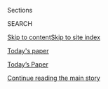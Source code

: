 <div id="app">

<div>

<div class="NYTAppHideMasthead css-zz1s19 e1suatyy0">

<div class="section css-ui9rw0 e1suatyy2">

<div class="css-11hrj97 er09x8g0">

<div class="css-6n7j50">

</div>

<span class="css-1dv1kvn">Sections</span>

<div class="css-10488qs">

<span class="css-1dv1kvn">SEARCH</span>

</div>

[Skip to content](#site-content)[Skip to site index](#site-index)

</div>

<div id="masthead-section-label" class="css-1fnb9ct eaxe0e00">

[Today's paper](https://www.nytimes.com/section/todayspaper)

</div>

<div class="css-10698na e1huz5gh0">

</div>

</div>

<div id="masthead-bar-one" class="section hasLinks css-15hmgas e1csuq9d3">

<div class="css-uqyvli e1csuq9d0">

</div>

<div class="css-1uqjmks e1csuq9d1">

</div>

<div class="css-9e9ivx">

[](https://myaccount.nytimes.com/auth/login?response_type=cookie&client_id=vi)

</div>

<div class="css-1bvtpon e1csuq9d2">

[Today’s Paper](https://www.nytimes.com/section/todayspaper)

</div>

</div>

</div>

</div>

<div data-aria-hidden="false">

<div id="site-content" role="main">

<div id="top-wrapper" class="css-15p45cc eaca97t0" type="top">

<div id="top-slug" class="css-19x0jxb eaca97t1" hidden="">

Advertisement

</div>

[Continue reading the main story](#after-top)

<div class="ad top-wrapper" style="text-align:center;height:100%;display:block;min-height:90px">

<div id="top" class="place-ad" data-position="top" data-size-key="top">

</div>

</div>

<div id="after-top">

</div>

</div>

<div id="collection-todays-new-york-times" class="section css-15h4p1b e9abtgs0">

<div class="css-1j21atc e1svk9qx1">

<div class="css-fmiefx e1svk9qx2">

<div class="css-1hk7r2m eu54l5x0">

<div id="sponsor-wrapper" class="css-7a1pgi eaca97t0" type="sponsor" hidden="">

<div id="sponsor-slug" class="css-1l4mleb eaca97t1" hidden="">

Supported by

</div>

[Continue reading the main story](#after-sponsor)

<div id="sponsor" class="ad sponsor-wrapper" style="text-align:left;height:100%;display:block">

</div>

<div id="after-sponsor">

</div>

</div>

</div>

</div>

<div class="css-nfcc9b e1svk9qx3">

<div class="css-vl9dhg e1svk9qx5">

<div class="css-1nrhkj6 e1svk9qx6">

# Today’s Paper

<div class="follow-button-placeholder" data-collection-id="">

</div>

</div>

<div class="css-15h8lyg">

<div class="css-i3zuer">

The Times in Print For

</div>

<div class="css-1vd26hw">

</div>

</div>

</div>

</div>

</div>

1.  [The Front Page](#thefrontpage)
2.  [TRACKING AN OUTBREAK](#trackinganoutbreak)
3.  [International](#international)
4.  [National](#national)
5.  [Obituaries](#obituaries)
6.  [Editorials, Op-Ed and Letters](#editorials,op-edandletters)
7.  [The Arts](#thearts)
8.  [Business Day](#businessday)
9.  [Sports Saturday](#sportssaturday)
10. [Pages A2-A3 and Corrections](#pagesa2-a3andcorrections)

<div class="css-4svvz1 ekkqrpp0">

<div class="section css-u82chm ebkl1p30">

<span id="thefrontpage"></span>

## The Front Page

<div class="css-gfgt40 ekkqrpp1">

## Highlights

1.  ![<span class="css-1nk1g0h e1oaj3zl2"><span class="css-1dv1kvn">Credit</span>Lynsey
    Weatherspoon for The New York
    Times</span>](https://static01.nyt.com/images/2020/08/07/business/07markets-brf-jobs-pos/merlin_174608646_b93a3f79-6460-44ca-9dc8-b72b4fe22398-videoLarge.jpg)
    
    <div class="css-10wtrbd">
    
    <div class="css-1dqkjed">
    
    [![](https://static01.nyt.com/images/2020/08/07/business/07markets-brf-jobs-pos/07markets-brf-jobs-pos-thumbStandard.jpg)](/2020/08/07/business/economy/july-jobs-report.html)
    
    </div>
    
    ## [Job Growth Slowed in July, Signaling a Loss of Economic Momentum](/2020/08/07/business/economy/july-jobs-report.html)
    
    The ranks of the employed grew by 1.8 million, a drop from the pace
    of the previous two months, as renewed business closings hampered
    the recovery.
    
    <span class="css-me3p27"></span><span class="css-1dydysp e4e4i5l3"></span><span class="css-9voj2j">By
    <span class="css-1baulvz" itemprop="name">Nelson D. Schwartz</span>
    and <span class="css-1baulvz last-byline" itemprop="name">Gillian
    Friedman</span></span>
    
    </div>

2.  ![<span class="css-1nk1g0h e1oaj3zl2"><span class="css-1dv1kvn">Credit</span>Michelle
    V. Agins/The New York
    Times</span>](https://static01.nyt.com/images/2020/08/09/us/politics/09DC-INTEL/merlin_175047585_bb745441-bc29-4907-be99-56a1b4493a5d-videoLarge.jpg)
    
    <div class="css-10wtrbd">
    
    <div class="css-1dqkjed">
    
    [![](https://static01.nyt.com/images/2020/08/09/us/politics/09DC-INTEL/09DC-INTEL-thumbStandard.jpg)](/2020/08/07/us/politics/russia-china-trump-biden-election-interference.html)
    
    </div>
    
    ## [Russia Continues Interfering in Election to Try to Help Trump, U.S. Intelligence Says](/2020/08/07/us/politics/russia-china-trump-biden-election-interference.html)
    
    But a new assessment says China would prefer to see the president
    defeated, though it is not clear Beijing is doing much to meddle in
    the 2020 campaign to help Joseph R. Biden Jr.
    
    <span class="css-me3p27"></span><span class="css-1dydysp e4e4i5l3"></span><span class="css-9voj2j">By
    <span class="css-1baulvz last-byline" itemprop="name">Julian E.
    Barnes</span></span>
    
    </div>

3.  1.  ![<span class="css-1nk1g0h e1oaj3zl2"><span class="css-1dv1kvn">Credit</span>Erin
        Schaff/The New York
        Times</span>](https://static01.nyt.com/images/2020/08/07/us/politics/07dc-tiktok01/merlin_175379841_7dd8e79d-d3de-46d9-84e6-e7b0c15e8fb4-videoLarge.jpg)
        
        <div class="css-10wtrbd">
        
        ### White House Memo
        
        ## [Is TikTok More of a Parenting Problem Than a Security Threat?](/2020/08/07/us/politics/tiktok-security-threat.html)
        
        <div class="css-ajkwsy">
        
        [![](https://static01.nyt.com/images/2020/08/07/us/politics/07dc-tiktok01/merlin_175379841_7dd8e79d-d3de-46d9-84e6-e7b0c15e8fb4-thumbStandard.jpg)](/2020/08/07/us/politics/tiktok-security-threat.html)
        
        </div>
        
        Even as the White House moves against the Chinese social media
        app, the intelligence agencies do not see it as a major issue
        along the lines of Huawei.
        
        <span class="css-me3p27"></span><span class="css-1dydysp e4e4i5l3"></span><span class="css-9voj2j">By
        <span class="css-1baulvz" itemprop="name">David E. Sanger</span>
        and <span class="css-1baulvz last-byline" itemprop="name">Julian
        E. Barnes</span></span>
        
        </div>
    
    2.  ![<span class="css-1nk1g0h e1oaj3zl2"><span class="css-1dv1kvn">Credit</span>Associated
        Press</span>](https://static01.nyt.com/images/2020/08/07/world/07hariri2/07hariri2-videoLarge-v2.jpg)
        
        <div class="css-10wtrbd">
        
        ## [As Lebanon Reels, Long-Awaited Hariri Assassination Verdicts Loom](/2020/08/08/world/middleeast/hariri-assassination-trial-hague.html)
        
        <div class="css-ajkwsy">
        
        [![](https://static01.nyt.com/images/2020/08/07/world/07hariri2/merlin_175381473_a6263c94-9fa7-4b84-9434-e88ab2bbd0cf-thumbStandard.jpg)](/2020/08/08/world/middleeast/hariri-assassination-trial-hague.html)
        
        </div>
        
        A U.N.-backed court will soon pronounce verdicts in a
        15-year-old bombing in Beirut that roiled the Middle East. But
        critics say the court’s protracted deliberations and huge
        expense have undermined its original purpose.
        
        <span class="css-me3p27"></span><span class="css-1dydysp e4e4i5l3"></span><span class="css-9voj2j">By
        <span class="css-1baulvz" itemprop="name">Marlise Simons</span>
        and <span class="css-1baulvz last-byline" itemprop="name">Vivian
        Yee</span></span>
        
        </div>

</div>

<div class="css-p9s95d">

<div class="css-12y5jls">

1.  
    
    <div class="css-14thodx">
    
    <div class="css-141drxa">
    
    [](/2020/08/07/nyregion/cuomo-schools-reopening.html)
    
    ![](https://static01.nyt.com/images/2020/08/06/nyregion/00nyvirus-schoolsHFO/merlin_175370388_5e723ec8-9174-47aa-950a-c8012dab604f-jumbo.jpg?quality=75&auto=webp&disable=upscale)
    
    ## N.Y. Schools Can Reopen, Cuomo Says, in Contrast With Much of U.S.
    
    In a long-awaited announcement, the governor says schools can
    welcome back students if the rate of infection in their communities
    remains low.
    
    <div class="css-9t0aj2 ea5icrr0">
    
    By <span class="css-1n7hynb">Eliza Shapiro</span>
    
    </div>
    
    </div>
    
    <div class="css-1eeg3ce">
    
    Page A1
    
    </div>
    
    </div>

2.  
    
    <div class="css-14thodx">
    
    <div class="css-141drxa">
    
    [](/2020/08/07/us/defund-police-seattle-protests.html)
    
    ![](https://static01.nyt.com/images/2020/09/03/us/03CHAZ1/merlin_174979071_1ce12ee2-37f8-44d8-8a9c-d593f10b64ca-jumbo.jpg?quality=75&auto=webp&disable=upscale)
    
    ## Abolish the Police? Those Who Survived the Chaos in Seattle Aren’t So Sure
    
    What is it like when a city abandons a neighborhood and the police
    vanish? Business owners describe a harrowing experience of calling
    for help and being left all alone.
    
    <div class="css-9t0aj2 ea5icrr0">
    
    By <span class="css-1n7hynb">Nellie Bowles</span>
    
    </div>
    
    </div>
    
    <div class="css-1eeg3ce">
    
    Page A1
    
    </div>
    
    </div>

3.  
    
    <div class="css-14thodx">
    
    <div class="css-141drxa">
    
    [](/interactive/2020/08/06/climate/climate-change-inequality-heat.html)
    
    ## Here's What Extreme Heat Looks Like: Profoundly Unequal
    
    <div class="css-9t0aj2 ea5icrr0">
    
    By <span class="css-1n7hynb">Somini Sengupta</span>
    
    </div>
    
    </div>
    
    <div class="css-1eeg3ce">
    
    </div>
    
    </div>

4.  
    
    <div class="css-14thodx">
    
    <div class="css-141drxa">
    
    [](/2020/08/07/business/economy/housing-economy-eviction-renters.html)
    
    ## Millions of Evictions Are a Sharper Threat as Government Support Ends
    
    <div class="css-9t0aj2 ea5icrr0">
    
    By <span class="css-1n7hynb">Conor Dougherty</span>
    
    </div>
    
    </div>
    
    <div class="css-1eeg3ce">
    
    Page B1
    
    </div>
    
    </div>

5.  
    
    <div class="css-14thodx">
    
    <div class="css-141drxa">
    
    [](/2020/08/07/us/politics/trump-congress-stimulus.html)
    
    ## Trump Threatens to Bypass Congress as Stimulus Talks Fail Again
    
    <div class="css-9t0aj2 ea5icrr0">
    
    By <span class="css-1n7hynb">Emily Cochrane <span>and</span> Jim
    Tankersley</span>
    
    </div>
    
    </div>
    
    <div class="css-1eeg3ce">
    
    Page A7
    
    </div>
    
    </div>

6.  
    
    <div class="css-14thodx">
    
    <div class="css-141drxa">
    
    [](/2020/08/07/world/americas/uribe-colombia-house-arrest.html)
    
    ## Álvaro Uribe’s Detention Deepens Colombia’s Divisions
    
    <div class="css-9t0aj2 ea5icrr0">
    
    By <span class="css-1n7hynb">Julie Turkewitz</span>
    
    </div>
    
    </div>
    
    <div class="css-1eeg3ce">
    
    Page A9
    
    </div>
    
    </div>

7.  
    
    <div class="css-14thodx">
    
    <div class="css-141drxa">
    
    [](/2020/08/07/world/asia/north-korea-pow-verdict-kim.html)
    
    ## For P.O.W., Landmark Verdict Against North Korea Is Long-Overdue Justice
    
    <div class="css-9t0aj2 ea5icrr0">
    
    By <span class="css-1n7hynb">Choe Sang-Hun</span>
    
    </div>
    
    </div>
    
    <div class="css-1eeg3ce">
    
    Page A10
    
    </div>
    
    </div>

8.  
    
    <div class="css-14thodx">
    
    <div class="css-141drxa">
    
    [](/2020/08/08/world/middleeast/coronavirus-gaza.html)
    
    ## Coronavirus Spares Gaza, but Travel Restrictions Do Not
    
    <div class="css-9t0aj2 ea5icrr0">
    
    By <span class="css-1n7hynb">Adam Rasgon <span>and</span> Iyad
    Abuheweila</span>
    
    </div>
    
    </div>
    
    <div class="css-1eeg3ce">
    
    Page A5
    
    </div>
    
    </div>

9.  
    
    <div class="css-14thodx">
    
    <div class="css-141drxa">
    
    [](/2020/08/07/us/sturgis-motorcyle-rally.html)
    
    ## ‘If We Get It, We Chose to Be Here’: Despite Virus, Thousands Converge on Sturgis for Huge Rally
    
    <div class="css-9t0aj2 ea5icrr0">
    
    By <span class="css-1n7hynb">Mark Walker</span>
    
    </div>
    
    </div>
    
    <div class="css-1eeg3ce">
    
    Page A8
    
    </div>
    
    </div>

10. 
    
    <div class="css-14thodx">
    
    <div class="css-141drxa">
    
    [](/2020/08/07/us/covid-test-accuracy-governor-dewine-ohio.html)
    
    ## How Accurate Are Virus Tests? Ohio Governor’s Results Show Positives and Negatives
    
    <div class="css-9t0aj2 ea5icrr0">
    
    By <span class="css-1n7hynb">Sarah Mervosh</span>
    
    </div>
    
    </div>
    
    <div class="css-1eeg3ce">
    
    Page A8
    
    </div>
    
    </div>

11. 
    
    <div class="css-14thodx">
    
    <div class="css-141drxa">
    
    [](/2020/08/07/us/politics/joe-biden-vice-presidential-search.html)
    
    ## Why Joe Biden Keeps Missing His Own V.P. Deadlines
    
    <div class="css-9t0aj2 ea5icrr0">
    
    By <span class="css-1n7hynb">Katie Glueck</span>
    
    </div>
    
    </div>
    
    <div class="css-1eeg3ce">
    
    Page A18
    
    </div>
    
    </div>

12. 
    
    <div class="css-14thodx">
    
    <div class="css-141drxa">
    
    [](/2020/08/07/us/falwell-liberty.html)
    
    ## Falwell Taking Leave From Liberty University Amid Photo Uproar
    
    <div class="css-9t0aj2 ea5icrr0">
    
    By <span class="css-1n7hynb">Elizabeth Dias</span>
    
    </div>
    
    </div>
    
    <div class="css-1eeg3ce">
    
    Page A21
    
    </div>
    
    </div>

13. 
    
    <div class="css-14thodx">
    
    <div class="css-141drxa">
    
    [](/2020/08/08/sports/football/nfl-players-opt-out.html)
    
    ## Bear Hugs and Bubbles: Why Some N.F.L. Players Opted Out
    
    <div class="css-9t0aj2 ea5icrr0">
    
    By <span class="css-1n7hynb">Ben Shpigel</span>
    
    </div>
    
    </div>
    
    <div class="css-1eeg3ce">
    
    Page B7
    
    </div>
    
    </div>

14. 
    
    <div class="css-14thodx">
    
    <div class="css-141drxa">
    
    [](/2020/08/07/arts/design/high-line-governors-island-brooklyn-bridge-park.html)
    
    ## Summertime in the (Partly Reopened) City
    
    <div class="css-9t0aj2 ea5icrr0">
    
    By <span class="css-1n7hynb">Aaron Berger</span>
    
    </div>
    
    </div>
    
    <div class="css-1eeg3ce">
    
    Page C5
    
    </div>
    
    </div>

15. 
    
    <div class="css-14thodx">
    
    <div class="css-141drxa">
    
    [](/2020/08/06/movies/megan-fox-jennifers-body.html)
    
    ## What Megan Fox Taught Me About the Power of Subversive Girls
    
    <div class="css-9t0aj2 ea5icrr0">
    
    By <span class="css-1n7hynb">Lena Wilson</span>
    
    </div>
    
    </div>
    
    <div class="css-1eeg3ce">
    
    Page C1
    
    </div>
    
    </div>

16. 
    
    <div class="css-14thodx">
    
    <div class="css-141drxa">
    
    [](/2020/08/07/business/trump-china-wechat-tiktok.html)
    
    ## Targeting WeChat, Trump Takes Aim at China’s Bridge to the World
    
    <div class="css-9t0aj2 ea5icrr0">
    
    By <span class="css-1n7hynb">Paul Mozur <span>and</span> Raymond
    Zhong</span>
    
    </div>
    
    </div>
    
    <div class="css-1eeg3ce">
    
    Page B1
    
    </div>
    
    </div>

17. 
    
    <div class="css-14thodx">
    
    <div class="css-141drxa">
    
    [](/2020/08/07/upshot/unemployment-benefits-racial-disparity.html)
    
    ## Why Black Workers Will Hurt the Most if Congress Doesn’t Extend Jobless Benefits
    
    <div class="css-9t0aj2 ea5icrr0">
    
    By <span class="css-1n7hynb">Emily Badger, Alicia Parlapiano
    <span>and</span> Quoctrung Bui</span>
    
    </div>
    
    </div>
    
    <div class="css-1eeg3ce">
    
    Page B1
    
    </div>
    
    </div>

</div>

<div class="css-e8rtmy">

<div class="css-p6aiyf">

## TODAYS FRONT PAGES

<div class="css-1ynbx7u">

1.  <span class="css-wn3dab">Edition:</span>
2.  New York
3.  National
4.  International

</div>

<div class="css-1b7i6zk">

</div>

</div>

<div class="css-9n0xhu">

[](http://app.nytimes.com/todayspaper)

<div class="css-1xuus33">

<div class="css-136rh60">

### Another Way to Read Today’s Paper

The daily newspaper, reimagined for the Web. Available to subscribers.

</div>

<div class="css-1fzqjj2">

![](https://static01.nyt.com/images/section/todayspaper/promo-img@2x.png)

</div>

</div>

<div class="css-xi606m">

<span>Try It Now</span>

</div>

</div>

</div>

</div>

</div>

<div id="mid1-wrapper" class="css-92qh85 eaca97t0" type="rank">

<div id="mid1-slug" class="css-1tag3rd eaca97t1">

Advertisement

</div>

[Continue reading the main story](#after-mid1)

<div id="mid1" class="ad mid1-wrapper" style="text-align:center;height:100%;display:block">

</div>

<div id="after-mid1">

</div>

</div>

<div class="section css-u82chm ebkl1p30">

<span id="trackinganoutbreak"></span>

## TRACKING AN OUTBREAK

1.  
    
    <div class="css-14thodx">
    
    <div class="css-141drxa">
    
    [](/2020/08/07/health/coronavirus-superspreading-contagion.html)
    
    ## Why the Coronavirus Is More Likely to ‘Superspread’ Than the Flu
    
    <div class="css-9t0aj2 ea5icrr0">
    
    By <span class="css-1n7hynb">Katherine J. Wu</span>
    
    </div>
    
    </div>
    
    <div class="css-1eeg3ce">
    
    Page A4
    
    </div>
    
    </div>

2.  
    
    <div class="css-14thodx">
    
    <div class="css-141drxa">
    
    [](/2020/08/08/world/middleeast/coronavirus-gaza.html)
    
    ## Coronavirus Spares Gaza, but Travel Restrictions Do Not
    
    <div class="css-9t0aj2 ea5icrr0">
    
    By <span class="css-1n7hynb">Adam Rasgon <span>and</span> Iyad
    Abuheweila</span>
    
    </div>
    
    </div>
    
    <div class="css-1eeg3ce">
    
    Page A5
    
    </div>
    
    </div>

3.  
    
    <div class="css-14thodx">
    
    <div class="css-141drxa">
    
    [](/2020/08/06/business/hong-kong-china-coronavirus-testing.html)
    
    ## China’s Offer to Help With Virus Testing Spooks Hong Kong
    
    <div class="css-9t0aj2 ea5icrr0">
    
    By <span class="css-1n7hynb">Sui-Lee Wee <span>and</span> Tiffany
    May</span>
    
    </div>
    
    </div>
    
    <div class="css-1eeg3ce">
    
    Page A5
    
    </div>
    
    </div>

<div class="css-k0b1g2">

Show More in TRACKING AN OUTBREAK

</div>

</div>

<div class="section css-u82chm ebkl1p30">

<span id="international"></span>

## International

1.  
    
    <div class="css-14thodx">
    
    <div class="css-141drxa">
    
    [](/2020/08/07/world/americas/uribe-colombia-house-arrest.html)
    
    ## Álvaro Uribe’s Detention Deepens Colombia’s Divisions
    
    <div class="css-9t0aj2 ea5icrr0">
    
    By <span class="css-1n7hynb">Julie Turkewitz</span>
    
    </div>
    
    </div>
    
    <div class="css-1eeg3ce">
    
    Page A9
    
    </div>
    
    </div>

2.  
    
    <div class="css-14thodx">
    
    <div class="css-141drxa">
    
    [](/2020/08/07/world/asia/north-korea-pow-verdict-kim.html)
    
    ## For P.O.W., Landmark Verdict Against North Korea Is Long-Overdue Justice
    
    <div class="css-9t0aj2 ea5icrr0">
    
    By <span class="css-1n7hynb">Choe Sang-Hun</span>
    
    </div>
    
    </div>
    
    <div class="css-1eeg3ce">
    
    Page A10
    
    </div>
    
    </div>

3.  
    
    <div class="css-14thodx">
    
    <div class="css-141drxa">
    
    [](/2020/08/07/world/europe/belarus-election-aleksandr-lukashenko.html)
    
    ## Europe’s ‘Last Dictator,’ Facing Re-Election, Is Increasingly in Peril
    
    <div class="css-9t0aj2 ea5icrr0">
    
    By <span class="css-1n7hynb">Ivan Nechepurenko</span>
    
    </div>
    
    </div>
    
    <div class="css-1eeg3ce">
    
    Page A10
    
    </div>
    
    </div>

<div class="css-k0b1g2">

Show More in International

</div>

</div>

<div id="mid2-wrapper" class="css-92qh85 eaca97t0" type="rank">

<div id="mid2-slug" class="css-1tag3rd eaca97t1">

Advertisement

</div>

[Continue reading the main story](#after-mid2)

<div id="mid2" class="ad mid2-wrapper" style="text-align:center;height:100%;display:block">

</div>

<div id="after-mid2">

</div>

</div>

<div class="section css-u82chm ebkl1p30">

<span id="national"></span>

## National

1.  
    
    <div class="css-14thodx">
    
    <div class="css-141drxa">
    
    [](/2020/08/07/us/politics/joe-biden-vice-presidential-search.html)
    
    ## Why Joe Biden Keeps Missing His Own V.P. Deadlines
    
    <div class="css-9t0aj2 ea5icrr0">
    
    By <span class="css-1n7hynb">Katie Glueck</span>
    
    </div>
    
    </div>
    
    <div class="css-1eeg3ce">
    
    Page A18
    
    </div>
    
    </div>

2.  
    
    <div class="css-14thodx">
    
    <div class="css-141drxa">
    
    [](/2020/08/07/nyregion/jean-caroll-donald-trump-lawsuit-rape.html)
    
    ## E. Jean Carroll, Who Accused Trump of Rape, Can Go Forward With Suit
    
    <div class="css-9t0aj2 ea5icrr0">
    
    By <span class="css-1n7hynb">Nicole Hong</span>
    
    </div>
    
    </div>
    
    <div class="css-1eeg3ce">
    
    Page A18
    
    </div>
    
    </div>

3.  
    
    <div class="css-14thodx">
    
    <div class="css-141drxa">
    
    [](/2020/08/07/us/politics/donald-mcgahn-congress-lawsuit.html)
    
    ## House Can Sue to Force Testimony From McGahn, Appeals Court Rules
    
    <div class="css-9t0aj2 ea5icrr0">
    
    By <span class="css-1n7hynb">Hailey Fuchs</span>
    
    </div>
    
    </div>
    
    <div class="css-1eeg3ce">
    
    Page A19
    
    </div>
    
    </div>

<div class="css-k0b1g2">

Show More in National

</div>

</div>

<div class="section css-u82chm ebkl1p30">

<span id="obituaries"></span>

## Obituaries

1.  
    
    <div class="css-14thodx">
    
    <div class="css-141drxa">
    
    [](/2020/08/07/books/bernard-bailyn-dead.html)
    
    ## Bernard Bailyn, Eminent Historian of Early America, Dies at 97
    
    <div class="css-9t0aj2 ea5icrr0">
    
    By <span class="css-1n7hynb">Renwick McLean <span>and</span>
    Jennifer Schuessler</span>
    
    </div>
    
    </div>
    
    <div class="css-1eeg3ce">
    
    Page B11
    
    </div>
    
    </div>

2.  
    
    <div class="css-14thodx">
    
    <div class="css-141drxa">
    
    [](/2020/08/07/us/politics/brent-scowcroft-dead.html)
    
    ## Brent Scowcroft, a Force on Foreign Policy for 40 Years, Dies at 95
    
    <div class="css-9t0aj2 ea5icrr0">
    
    By <span class="css-1n7hynb">Robert D. McFadden</span>
    
    </div>
    
    </div>
    
    <div class="css-1eeg3ce">
    
    Page B12
    
    </div>
    
    </div>

3.  
    
    <div class="css-14thodx">
    
    <div class="css-141drxa">
    
    [](/2020/08/07/sports/baseball/horace-clarke-dead.html)
    
    ## Horace Clarke, Standout in a Dismal Yankee Era, Dies at 82
    
    <div class="css-9t0aj2 ea5icrr0">
    
    By <span class="css-1n7hynb">Mathew Brownstein</span>
    
    </div>
    
    </div>
    
    <div class="css-1eeg3ce">
    
    Page B12
    
    </div>
    
    </div>

</div>

<div id="mid3-wrapper" class="css-92qh85 eaca97t0" type="rank">

<div id="mid3-slug" class="css-1tag3rd eaca97t1">

Advertisement

</div>

[Continue reading the main story](#after-mid3)

<div id="mid3" class="ad mid3-wrapper" style="text-align:center;height:100%;display:block">

</div>

<div id="after-mid3">

</div>

</div>

<div class="section css-u82chm ebkl1p30">

<span id="editorials,op-edandletters"></span>

## Editorials, Op-Ed and Letters

1.  
    
    <div class="css-14thodx">
    
    <div class="css-141drxa">
    
    [](/2020/08/07/opinion/trump-2020-census.html)
    
    ## Trump and His Allies Think They Know Who Counts
    
    <div class="css-9t0aj2 ea5icrr0">
    
    By <span class="css-1n7hynb">Jamelle Bouie</span>
    
    </div>
    
    </div>
    
    <div class="css-1eeg3ce">
    
    Page A22
    
    </div>
    
    </div>

2.  
    
    <div class="css-14thodx">
    
    <div class="css-141drxa">
    
    [](/2020/08/07/opinion/beirut-explosion.html)
    
    ## Beirut on the Potomac
    
    <div class="css-9t0aj2 ea5icrr0">
    
    By <span class="css-1n7hynb">Roger Cohen</span>
    
    </div>
    
    </div>
    
    <div class="css-1eeg3ce">
    
    Page A23
    
    </div>
    
    </div>

3.  
    
    <div class="css-14thodx">
    
    <div class="css-141drxa">
    
    [](/2020/08/06/opinion/mothers-discrimination-coronavirus.html)
    
    ## Real Life Horror Stories From the World of Pandemic Motherhood
    
    <div class="css-9t0aj2 ea5icrr0">
    
    By <span class="css-1n7hynb">Joan C. Williams</span>
    
    </div>
    
    </div>
    
    <div class="css-1eeg3ce">
    
    Page A23
    
    </div>
    
    </div>

<div class="css-k0b1g2">

Show More in Editorials, Op-Ed and Letters

</div>

</div>

<div class="section css-u82chm ebkl1p30">

<span id="thearts"></span>

## The Arts

1.  
    
    <div class="css-14thodx">
    
    <div class="css-141drxa">
    
    [](/2020/08/06/movies/megan-fox-jennifers-body.html)
    
    ## What Megan Fox Taught Me About the Power of Subversive Girls
    
    <div class="css-9t0aj2 ea5icrr0">
    
    By <span class="css-1n7hynb">Lena Wilson</span>
    
    </div>
    
    </div>
    
    <div class="css-1eeg3ce">
    
    Page C1
    
    </div>
    
    </div>

2.  
    
    <div class="css-14thodx">
    
    <div class="css-141drxa">
    
    [](/2020/08/07/arts/music/ethel-smyth-prison-chandos.html)
    
    ## Ethel Smyth, a Composer Long Unheard, Is Recorded Anew
    
    <div class="css-9t0aj2 ea5icrr0">
    
    By <span class="css-1n7hynb">David Allen</span>
    
    </div>
    
    </div>
    
    <div class="css-1eeg3ce">
    
    Page C1
    
    </div>
    
    </div>

3.  
    
    <div class="css-14thodx">
    
    <div class="css-141drxa">
    
    [](/2020/08/06/arts/dance/richmond-virginia-lee-monument.html)
    
    ## In Richmond, Black Dance Claims a Space Near Robert E. Lee
    
    <div class="css-9t0aj2 ea5icrr0">
    
    By <span class="css-1n7hynb">Rebecca J. Ritzel</span>
    
    </div>
    
    </div>
    
    <div class="css-1eeg3ce">
    
    Page C2
    
    </div>
    
    </div>

<div class="css-k0b1g2">

Show More in The Arts

</div>

</div>

<div id="mid4-wrapper" class="css-92qh85 eaca97t0" type="rank">

<div id="mid4-slug" class="css-1tag3rd eaca97t1">

Advertisement

</div>

[Continue reading the main story](#after-mid4)

<div id="mid4" class="ad mid4-wrapper" style="text-align:center;height:100%;display:block">

</div>

<div id="after-mid4">

</div>

</div>

<div class="section css-u82chm ebkl1p30">

<span id="businessday"></span>

## Business Day

1.  
    
    <div class="css-14thodx">
    
    <div class="css-141drxa">
    
    [](/2020/08/07/business/trump-china-wechat-tiktok.html)
    
    ## Targeting WeChat, Trump Takes Aim at China’s Bridge to the World
    
    <div class="css-9t0aj2 ea5icrr0">
    
    By <span class="css-1n7hynb">Paul Mozur <span>and</span> Raymond
    Zhong</span>
    
    </div>
    
    </div>
    
    <div class="css-1eeg3ce">
    
    Page B1
    
    </div>
    
    </div>

2.  
    
    <div class="css-14thodx">
    
    <div class="css-141drxa">
    
    [](/2020/08/07/business/economy/trump-executive-order-tiktok-wechat.html)
    
    ## Trump’s Orders on WeChat and TikTok Are Uncertain. That May Be the Point.
    
    <div class="css-9t0aj2 ea5icrr0">
    
    By <span class="css-1n7hynb">Ana Swanson</span>
    
    </div>
    
    </div>
    
    <div class="css-1eeg3ce">
    
    Page B1
    
    </div>
    
    </div>

3.  
    
    <div class="css-14thodx">
    
    <div class="css-141drxa">
    
    [](/2020/08/07/business/economy/housing-economy-eviction-renters.html)
    
    ## Millions of Evictions Are a Sharper Threat as Government Support Ends
    
    <div class="css-9t0aj2 ea5icrr0">
    
    By <span class="css-1n7hynb">Conor Dougherty</span>
    
    </div>
    
    </div>
    
    <div class="css-1eeg3ce">
    
    Page B1
    
    </div>
    
    </div>

<div class="css-k0b1g2">

Show More in Business Day

</div>

</div>

<div class="section css-u82chm ebkl1p30">

<span id="sportssaturday"></span>

## Sports Saturday

1.  
    
    <div class="css-14thodx">
    
    <div class="css-141drxa">
    
    [](/2020/08/08/sports/football/nfl-players-opt-out.html)
    
    ## Bear Hugs and Bubbles: Why Some N.F.L. Players Opted Out
    
    <div class="css-9t0aj2 ea5icrr0">
    
    By <span class="css-1n7hynb">Ben Shpigel</span>
    
    </div>
    
    </div>
    
    <div class="css-1eeg3ce">
    
    Page B7
    
    </div>
    
    </div>

2.  
    
    <div class="css-14thodx">
    
    <div class="css-141drxa">
    
    [](/2020/08/07/sports/badminton-indonesia.html)
    
    ## ‘When You Say Badminton, You Say Indonesia’
    
    <div class="css-9t0aj2 ea5icrr0">
    
    By <span class="css-1n7hynb">James Hill</span>
    
    </div>
    
    </div>
    
    <div class="css-1eeg3ce">
    
    Page B8
    
    </div>
    
    </div>

3.  
    
    <div class="css-14thodx">
    
    <div class="css-141drxa">
    
    [](/2020/08/07/sports/tiz-the-law-millions.html)
    
    ## For a Small Stable, Big Prizes Could Lie Ahead
    
    <div class="css-9t0aj2 ea5icrr0">
    
    By <span class="css-1n7hynb">Joe Drape</span>
    
    </div>
    
    </div>
    
    <div class="css-1eeg3ce">
    
    Page B9
    
    </div>
    
    </div>

<div class="css-k0b1g2">

Show More in Sports Saturday

</div>

</div>

<div id="mid5-wrapper" class="css-92qh85 eaca97t0" type="rank">

<div id="mid5-slug" class="css-1tag3rd eaca97t1">

Advertisement

</div>

[Continue reading the main story](#after-mid5)

<div id="mid5" class="ad mid5-wrapper" style="text-align:center;height:100%;display:block">

</div>

<div id="after-mid5">

</div>

</div>

<div class="section css-u82chm ebkl1p30">

<span id="pagesa2-a3andcorrections"></span>

## Pages A2-A3 and Corrections

1.  
    
    <div class="css-14thodx">
    
    <div class="css-141drxa">
    
    [](/interactive/2020/08/07/briefing/beirut-tiktok-census-bureau-news-quiz.html)
    
    ## News Quiz: Beirut, TikTok, Census Bureau
    
    <div class="css-9t0aj2 ea5icrr0">
    
    Compiled by <span class="css-1n7hynb">Will Dudding, Anna Schaverien
    <span>and</span> Jessica Anderson</span>
    
    </div>
    
    </div>
    
    <div class="css-1eeg3ce">
    
    </div>
    
    </div>

2.  
    
    <div class="css-14thodx">
    
    <div class="css-141drxa">
    
    [](/2020/08/07/todayspaper/quotation-of-the-day-us-job-growth-slows-signaling-longer-recovery.html)
    
    ## Quotation of the Day: U.S. Job Growth Slows, Signaling Longer Recovery
    
    <div class="css-9t0aj2 ea5icrr0">
    
    </div>
    
    </div>
    
    <div class="css-1eeg3ce">
    
    Page A3
    
    </div>
    
    </div>

3.  
    
    <div class="css-14thodx">
    
    <div class="css-141drxa">
    
    [](/2020/08/05/climate/overlapping-disasters-heat.html)
    
    ## When Disasters Overlap
    
    <div class="css-9t0aj2 ea5icrr0">
    
    By <span class="css-1n7hynb">Christopher Flavelle <span>and</span>
    Greta Moran</span>
    
    </div>
    
    </div>
    
    <div class="css-1eeg3ce">
    
    Page A3
    
    </div>
    
    </div>

<div class="css-k0b1g2">

Show More in Pages A2-A3 and Corrections

</div>

</div>

</div>

</div>

</div>

## Site Index

<div>

</div>

## Site Information Navigation

  - [© <span>2020</span> <span>The New York Times
    Company</span>](https://help.nytimes.com/hc/en-us/articles/115014792127-Copyright-notice)

<!-- end list -->

  - [NYTCo](https://www.nytco.com/)
  - [Contact
    Us](https://help.nytimes.com/hc/en-us/articles/115015385887-Contact-Us)
  - [Work with us](https://www.nytco.com/careers/)
  - [Advertise](https://nytmediakit.com/)
  - [T Brand Studio](http://www.tbrandstudio.com/)
  - [Your Ad
    Choices](https://www.nytimes.com/privacy/cookie-policy#how-do-i-manage-trackers)
  - [Privacy](https://www.nytimes.com/privacy)
  - [Terms of
    Service](https://help.nytimes.com/hc/en-us/articles/115014893428-Terms-of-service)
  - [Terms of
    Sale](https://help.nytimes.com/hc/en-us/articles/115014893968-Terms-of-sale)
  - [Site Map](https://spiderbites.nytimes.com)
  - [Help](https://help.nytimes.com/hc/en-us)
  - [Subscriptions](https://www.nytimes.com/subscription?campaignId=37WXW)

</div>

</div>
